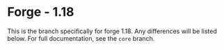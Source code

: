 # Forge - 1.18

This is the branch specifically for forge 1.18.
Any differences will be listed below. For full documentation, see the `core` branch.
